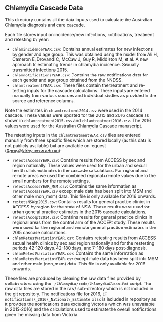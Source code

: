 ## Chlamydia Cascade Data ##

This directory contains all the data inputs used to calculate the Australian Chlamydia diagnosis and care cascade.

Each file stores input on incidence/new infections, notifications, treatment and retesting by year:

- `chlamincidenceYEAR.csv`: Contains annual estimates for new infections by gender and age group. This was obtained using the model from Ali H, Cameron E, Drovandi C, McCaw J, Guy R, Middleton M, et al. A new approach to estimating trends in chlamydia incidence. Sexually transmitted infections 2015.
- `chlamnotificationsYEAR.csv`: Contains the raw notifications data for each gender and age group obtained from the NNDSS. 
- `chlamtreatmentYEAR.csv`: These files contain the treatment and re-testing inputs for the cascade calculations. These inputs are entered manually from various sources and individual studies as provided in the source and reference columns. 

Note the estimates in `chlamtreatment2014.csv` were used in the 2014 cascade. These values were updated for the 2015 and 2016 cascade as shown in `chlamtreatment2015.csv` and 
`chlamtreatment2016.csv`. The 2016 values were used for the Australian Chlamydia Cascade manuscript.  

The retesting inputs in the `chlamtreatmentYEAR.csv` files are entered manually from three specific files which are stored locally (as this data is not publicly available) but are available on request (Rgray@kirby.unsw.edu.au):

- `retestsAccessYEAR.csv`: Contains results from ACCESS by sex and region nationally. These values were used for the urban and sexual health clinic estimates in the cascade calculations. For regional and remote areas we used the combined regional+remote values due to the small numbers for the remote settings.
- `retestsAccessYEAR_MSM.csv`: Contains the same information as 
`retestsAccessYEAR.csv` except male data has been split into MSM and other male (non_msm) data. This file is only available for 2016 onwards.
- `restetsNSWgp2015.csv`: Contains results for general practice clinics in ACCESS by region for the state of NSW. These results were used for urban general practice estimates in the 2015 cascade calculations.
- `retestsAccept2014.csv`: Contains results for general practice clinics in regional areas from the control arm of the ACCEPt study. These results were used for the regional and remote general practice estimates in the 2015 cascade calculations.
- `chlamRetestVariationYEAR.csv`: Contains retesting results from ACCESS sexual health clinics by sex and region nationally and for the restesting periods 42-120 days, 42-180 days, and 7-180 days post-diagnosis. 
- `chlamRetestVariationYEAR.csv`: Contains the same information as
- `chlamRetestVariationYEAR.csv` except male data has been split into MSM and other male (non_msm) data. This file is only available for 2016 onwards.

These files are produced by cleaning the raw data files provided by collaborators using the `~/Chlamydia/code/ChlamydiaClean.Rmd` script. The raw data files are stored in the raw/ sub-directory which is not included in the git repository. The notifications file for 2016,
`CT notifications\_2016\_National\_Estimate.xlsx` is included in repository as it provides the notifications data excluding Victoria (which was unavailable in 2015-2016) and the calculations used to estimate the overall notifications given the missing data from Victoria. 



